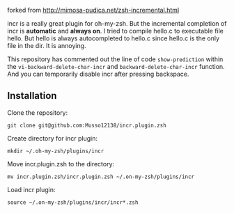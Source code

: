 forked from http://mimosa-pudica.net/zsh-incremental.html

incr is a really great plugin for oh-my-zsh. But the incremental completion of incr is **automatic** and **always on**. I tried to compile hello.c to executable file hello. But hello is always autocompleted to hello.c since hello.c is the only file in the dir. It is annoying.

This repository has commented out the line of code `show-prediction` within the `vi-backward-delete-char-incr` and `backward-delete-char-incr` function. And you can temporarily disable incr after pressing backspace.

## Installation

Clone the repository:

```
git clone git@github.com:Musso12138/incr.plugin.zsh
```

Create directory for incr plugin:

```
mkdir ~/.oh-my-zsh/plugins/incr
```

Move incr.plugin.zsh to the directory:

```
mv incr.plugin.zsh/incr.plugin.zsh ~/.on-my-zsh/plugins/incr
```

Load incr plugin:

```
source ~/.on-my-zsh/plugins/incr/incr*.zsh
```



